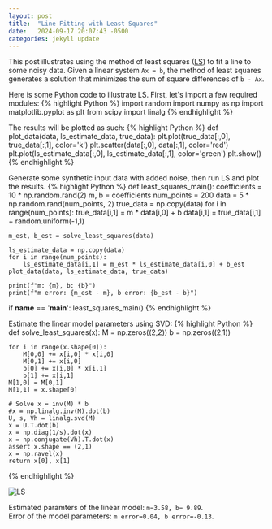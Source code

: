```yaml
---
layout: post
title:  "Line Fitting with Least Squares"
date:   2024-09-17 20:07:43 -0500
categories: jekyll update
---
```


This post illustrates using the method of least squares ([LS][ls-gtech]) to fit a line to some noisy data.
Given a linear system `Ax = b`, the method of least squares generates a solution that minimizes the sum of square differences of `b - Ax`.

Here is some Python code to illustrate LS. First, let's import a few required modules:
{% highlight Python %}
import random
import numpy as np
import matplotlib.pyplot as plt
from scipy import linalg
{% endhighlight %}

The results will be plotted as such:
{% highlight Python %}
def plot_data(data, ls_estimate_data, true_data):
    plt.plot(true_data[:,0], true_data[:,1], color='k')
    plt.scatter(data[:,0], data[:,1], color='red')
    plt.plot(ls_estimate_data[:,0], ls_estimate_data[:,1], color='green')
    plt.show()
{% endhighlight %}

Generate some synthetic input data with added noise, then run LS and plot the results.
{% highlight Python %}
def least_squares_main():
    coefficients = 10 * np.random.rand(2)
    m, b = coefficients
    num_points = 200
    data = 5 * np.random.rand(num_points, 2)
    true_data = np.copy(data)
    for i in range(num_points):
        true_data[i,1] = m * data[i,0] + b 
        data[i,1] = true_data[i,1] + random.uniform(-1,1)

    m_est, b_est = solve_least_squares(data)   
    
    ls_estimate_data = np.copy(data)
    for i in range(num_points):
        ls_estimate_data[i,1] = m_est * ls_estimate_data[i,0] + b_est  
    plot_data(data, ls_estimate_data, true_data)

    print(f"m: {m}, b: {b}")
    print(f"m error: {m_est - m}, b error: {b_est - b}")
if __name__ == '__main__':
    least_squares_main()
{% endhighlight %}

Estimate the linear model parameters using SVD:
{% highlight Python %}
def solve_least_squares(x):
    M = np.zeros((2,2))
    b = np.zeros((2,1))
   
    for i in range(x.shape[0]):
        M[0,0] += x[i,0] * x[i,0]
        M[0,1] += x[i,0]
        b[0] += x[i,0] * x[i,1]
        b[1] += x[i,1]
    M[1,0] = M[0,1]
    M[1,1] = x.shape[0]

    # Solve x = inv(M) * b
    #x = np.linalg.inv(M).dot(b)
    U, s, Vh = linalg.svd(M)
    x = U.T.dot(b)
    x = np.diag(1/s).dot(x)
    x = np.conjugate(Vh).T.dot(x)
    assert x.shape == (2,1)
    x = np.ravel(x)
    return x[0], x[1]
{% endhighlight %}

![LS](/images/LS_simulation.png)

Estimated paramters of the linear model: `m=3.58, b= 9.89`.  
Error of the model parameters: `m error=0.04, b error=-0.13`.

[ls-gtech]: https://textbooks.math.gatech.edu/ila/least-squares.html
